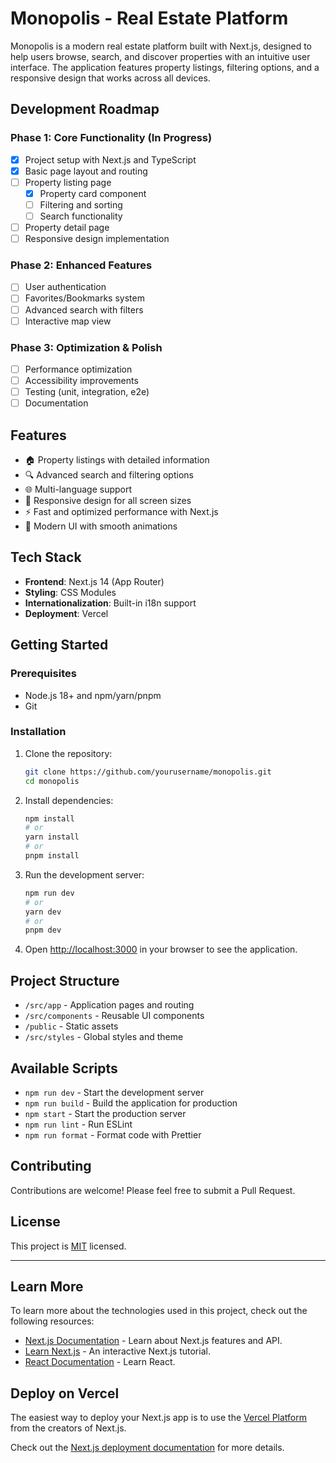 # Monopolis - Real Estate Platform

Monopolis is a modern real estate platform built with Next.js, designed to help users browse, search, and discover properties with an intuitive user interface. The application features property listings, filtering options, and a responsive design that works across all devices.

## Development Roadmap

### Phase 1: Core Functionality (In Progress)
- [x] Project setup with Next.js and TypeScript
- [x] Basic page layout and routing
- [ ] Property listing page
  - [x] Property card component
  - [ ] Filtering and sorting
  - [ ] Search functionality
- [ ] Property detail page
- [ ] Responsive design implementation

### Phase 2: Enhanced Features
- [ ] User authentication
- [ ] Favorites/Bookmarks system
- [ ] Advanced search with filters
- [ ] Interactive map view

### Phase 3: Optimization & Polish
- [ ] Performance optimization
- [ ] Accessibility improvements
- [ ] Testing (unit, integration, e2e)
- [ ] Documentation

## Features

- 🏠 Property listings with detailed information
- 🔍 Advanced search and filtering options
- 🌐 Multi-language support
- 📱 Responsive design for all screen sizes
- ⚡ Fast and optimized performance with Next.js
- 🎨 Modern UI with smooth animations

## Tech Stack

- **Frontend**: Next.js 14 (App Router)
- **Styling**: CSS Modules
- **Internationalization**: Built-in i18n support
- **Deployment**: Vercel

## Getting Started

### Prerequisites

- Node.js 18+ and npm/yarn/pnpm
- Git

### Installation

1. Clone the repository:
   ```bash
   git clone https://github.com/yourusername/monopolis.git
   cd monopolis
   ```

2. Install dependencies:
   ```bash
   npm install
   # or
   yarn install
   # or
   pnpm install
   ```

3. Run the development server:
   ```bash
   npm run dev
   # or
   yarn dev
   # or
   pnpm dev
   ```

4. Open [http://localhost:3000](http://localhost:3000) in your browser to see the application.

## Project Structure

- `/src/app` - Application pages and routing
- `/src/components` - Reusable UI components
- `/public` - Static assets
- `/src/styles` - Global styles and theme

## Available Scripts

- `npm run dev` - Start the development server
- `npm run build` - Build the application for production
- `npm start` - Start the production server
- `npm run lint` - Run ESLint
- `npm run format` - Format code with Prettier

## Contributing

Contributions are welcome! Please feel free to submit a Pull Request.

## License

This project is [MIT](LICENSE) licensed.

---

## Learn More

To learn more about the technologies used in this project, check out the following resources:

- [Next.js Documentation](https://nextjs.org/docs) - Learn about Next.js features and API.
- [Learn Next.js](https://nextjs.org/learn) - An interactive Next.js tutorial.
- [React Documentation](https://react.dev) - Learn React.

## Deploy on Vercel

The easiest way to deploy your Next.js app is to use the [Vercel Platform](https://vercel.com/new?utm_medium=default-template&filter=next.js&utm_source=create-next-app&utm_campaign=create-next-app-readme) from the creators of Next.js.

Check out the [Next.js deployment documentation](https://nextjs.org/docs/app/building-your-application/deploying) for more details.
